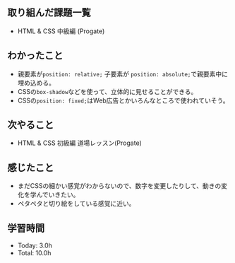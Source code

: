 ## 取り組んだ課題一覧
- HTML & CSS 中級編 (Progate)
## わかったこと
- 親要素が```position: relative;``` 子要素が ```position: absolute;```で親要素中に埋め込める。
- CSSの```box-shadow```などを使って、立体的に見せることができる。
- CSSの```position: fixed;```はWeb広告とかいろんなところで使われていそう。
## 次やること
- HTML & CSS 初級編 道場レッスン(Progate)
## 感じたこと
- まだCSSの細かい感覚がわからないので、数字を変更したりして、動きの変化を学んでいきたい。
- ペタペタと切り絵をしている感覚に近い。
## 学習時間
- Today: 3.0h
- Total: 10.0h
